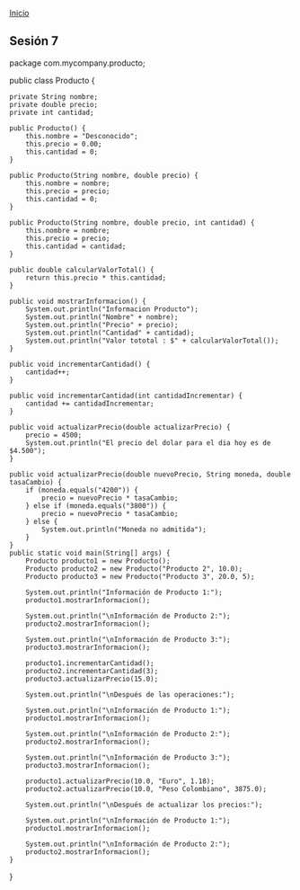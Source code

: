 <!-- No borrar o modificar -->
[Inicio](./index.md)

## Sesión 7 


package com.mycompany.producto;

public class Producto {

    private String nombre;
    private double precio;
    private int cantidad;

    public Producto() {
        this.nombre = "Desconocido";
        this.precio = 0.00;
        this.cantidad = 0;
    }

    public Producto(String nombre, double precio) {
        this.nombre = nombre;
        this.precio = precio;
        this.cantidad = 0;
    }

    public Producto(String nombre, double precio, int cantidad) {
        this.nombre = nombre;
        this.precio = precio;
        this.cantidad = cantidad;
    }

    public double calcularValorTotal() {
        return this.precio * this.cantidad;
    }

    public void mostrarInformacion() {
        System.out.println("Informacion Producto");
        System.out.println("Nombre" + nombre);
        System.out.println("Precio" + precio);
        System.out.println("Cantidad" + cantidad);
        System.out.println("Valor tototal : $" + calcularValorTotal());
    }

    public void incrementarCantidad() {
        cantidad++;
    }

    public void incrementarCantidad(int cantidadIncrementar) {
        cantidad += cantidadIncrementar;
    }

    public void actualizarPrecio(double actualizarPrecio) {
        precio = 4500;
        System.out.println("El precio del dolar para el dia hoy es de $4.500");
    }

    public void actualizarPrecio(double nuevoPrecio, String moneda, double tasaCambio) {
        if (moneda.equals("4200")) {
            precio = nuevoPrecio * tasaCambio;
        } else if (moneda.equals("3800")) {
            precio = nuevoPrecio * tasaCambio;
        } else {
            System.out.println("Moneda no admitida");
        }
    }
    public static void main(String[] args) {        
        Producto producto1 = new Producto();
        Producto producto2 = new Producto("Producto 2", 10.0);
        Producto producto3 = new Producto("Producto 3", 20.0, 5);
      
        System.out.println("Información de Producto 1:");
        producto1.mostrarInformacion();

        System.out.println("\nInformación de Producto 2:");
        producto2.mostrarInformacion();

        System.out.println("\nInformación de Producto 3:");
        producto3.mostrarInformacion();
        
        producto1.incrementarCantidad();
        producto2.incrementarCantidad(3);
        producto3.actualizarPrecio(15.0);

        System.out.println("\nDespués de las operaciones:");

        System.out.println("\nInformación de Producto 1:");
        producto1.mostrarInformacion();

        System.out.println("\nInformación de Producto 2:");
        producto2.mostrarInformacion();

        System.out.println("\nInformación de Producto 3:");
        producto3.mostrarInformacion();
       
        producto1.actualizarPrecio(10.0, "Euro", 1.18);
        producto2.actualizarPrecio(10.0, "Peso Colombiano", 3875.0);

        System.out.println("\nDespués de actualizar los precios:");

        System.out.println("\nInformación de Producto 1:");
        producto1.mostrarInformacion();

        System.out.println("\nInformación de Producto 2:");
        producto2.mostrarInformacion();
    }

}

